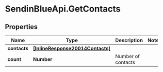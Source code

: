 # SendinBlueApi.GetContacts

## Properties
Name | Type | Description | Notes
------------ | ------------- | ------------- | -------------
**contacts** | [**[InlineResponse20014Contacts]**](InlineResponse20014Contacts.md) |  | 
**count** | **Number** | Number of contacts | 


